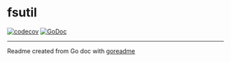 # fsutil

[![codecov](https://codecov.io/gh/posener/fsutil/branch/master/graph/badge.svg)](https://codecov.io/gh/posener/fsutil)
[![GoDoc](https://img.shields.io/badge/pkg.go.dev-doc-blue)](http://pkg.go.dev/github.com/posener/fsutil)

---
Readme created from Go doc with [goreadme](https://github.com/posener/goreadme)
